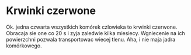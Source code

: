 # Krwinki czerwone

Ok. jedna czwarta wszystkich komórek czlowieka to krwinki czerwone. Obracaja sie
one co 20 s i zyja zaledwie kilka miesiecy. Wgniecenie na ich powierzchni
pozwala transportowac wiecej tlenu. Aha, i nie maja jadra komórkowego.
